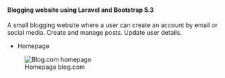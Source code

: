 #### Blogging website using Laravel and Bootstrap 5.3
A small blogging website where a user can create an account by email or social media. Create and manage posts. Update user details. 

* Homepage
<figure>
    <img src="https://github.com/Alimul-Mahfuz/blog.com/assets/74812296/6b51b52d-2def-43c2-b2ab-bb95ab5d5413" width:540
         alt="Blog.com homepage">
    <figcaption>Homepage blog.com</figcaption>
</figure>

